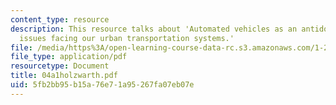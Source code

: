 ```yaml
---
content_type: resource
description: This resource talks about 'Automated vehicles as an antidote for critical
  issues facing our urban transportation systems.'
file: /media/https%3A/open-learning-course-data-rc.s3.amazonaws.com/1-221j-transportation-systems-fall-2004/5fb2bb95b15a76e71a95267fa07eb07e_04a1holzwarth.pdf
file_type: application/pdf
resourcetype: Document
title: 04a1holzwarth.pdf
uid: 5fb2bb95-b15a-76e7-1a95-267fa07eb07e
---
```

